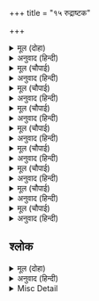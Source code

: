 +++
title = "१५ रुद्राष्टक"

+++


<details><summary>मूल (दोहा)</summary>

करि दंडवत सप्रेम द्विज सिव सन्मुख कर जोरि।  
बिनय करत गदगद स्वर समुझि घोर गति मोरि॥ १०७(ख)॥
</details>

<details><summary>अनुवाद (हिन्दी)</summary>

प्रेमसहित दण्डवत् करके वे ब्राह्मण श्रीशिवजीके सामने हाथ जोड़कर मेरी भयङ्कर गति (दण्ड) का विचार कर गद्गद वाणीसे विनती करने लगे—॥ १०७(ख)॥
</details>

<details><summary>मूल (चौपाई)</summary>

नमामीशमीशान निर्वाणरूपं।  
विभुं व्यापकं ब्रह्म वेदस्वरूपं॥  
निजं निर्गुणं निर्विकल्पं निरीहं।  
चिदाकाशमाकाशवासं भजेऽहं॥
</details>

<details><summary>अनुवाद (हिन्दी)</summary>

हे मोक्षस्वरूप, विभु, व्यापक, ब्रह्म और वेदस्वरूप, ईशान दिशाके ईश्वर तथा सबके स्वामी श्रीशिवजी! मैं आपको नमस्कार करता हूँ। निजस्वरूपमें स्थित (अर्थात् मायादिरहित), (मायिक) गुणोंसे रहित, भेदरहित, इच्छारहित, चेतन आकाशरूप एवं आकाशको ही वस्त्ररूपमें धारण करनेवाले दिगम्बर (अथवा आकाशको भी आच्छादित करनेवाले) आपको मैं भजता हूँ॥ १॥
</details>

<details><summary>मूल (चौपाई)</summary>

निराकारमोंकारमूलं तुरीयं।  
गिरा ग्यान गोतीतमीशं गिरीशं॥  
करालं महाकाल कालं कृपालं।  
गुणागार संसारपारं नतोऽहं॥
</details>

<details><summary>अनुवाद (हिन्दी)</summary>

निराकार, ओङ्कारके मूल, तुरीय (तीनों गुणोंसे अतीत), वाणी, ज्ञान और इन्द्रियोंसे परे, कैलासपति, विकराल, महाकालके भी काल, कृपालु, गुणोंके धाम, संसारसे परे आप परमेश्वरको मैं नमस्कार करता हूँ॥ २॥
</details>

<details><summary>मूल (चौपाई)</summary>

तुषाराद्रि संकाश गौरं गभीरं।  
मनोभूत कोटि प्रभा श्री शरीरं॥  
स्फुरन्मौलि कल्लोलिनी चारु गंगा।  
लसद्भालबालेन्दु कंठे भुजंगा॥
</details>

<details><summary>अनुवाद (हिन्दी)</summary>

जो हिमाचलके समान गौरवर्ण तथा गम्भीर हैं, जिनके शरीरमें करोड़ों कामदेवोंकी ज्योति एवं शोभा है, जिनके सिरपर सुन्दर नदी गङ्गाजी विराजमान हैं, जिनके ललाटपर द्वितीयाका चन्द्रमा और गलेमें सर्प सुशोभित हैं॥ ३॥
</details>

<details><summary>मूल (चौपाई)</summary>

चलत्कुंडलं भ्रू सुनेत्रं विशालं।  
प्रसन्नाननं नीलकंठं दयालं॥  
मृगाधीशचर्माम्बरं मुण्डमालं।  
प्रियं शंकरं सर्वनाथं भजामि॥
</details>

<details><summary>अनुवाद (हिन्दी)</summary>

जिनके कानोंमें कुण्डल हिल रहे हैं, सुन्दर भ्रुकुटी और विशाल नेत्र हैं; जो प्रसन्नमुख, नीलकण्ठ और दयालु हैं; सिंहचर्मका वस्त्र धारण किये और मुण्डमाला पहने हैं; उन सबके प्यारे और सबके नाथ (कल्याण करनेवाले) श्रीशङ्करजीको मैं भजता हूँ॥ ४॥
</details>

<details><summary>मूल (चौपाई)</summary>

प्रचंडं प्रकृष्टं प्रगल्भं परेशं।  
अखंडं अजं भानुकोटिप्रकाशं॥  
त्रयः शूल निर्मूलनं शूलपाणिं।  
भजेऽहं भवानीपतिं भावगम्यं॥
</details>

<details><summary>अनुवाद (हिन्दी)</summary>

प्रचण्ड (रुद्ररूप), श्रेष्ठ, तेजस्वी, परमेश्वर, अखण्ड, अजन्मा, करोड़ों सूर्योंके समान प्रकाशवाले, तीनों प्रकारके शूलों (दुःखों) को निर्मूल करनेवाले, हाथमें त्रिशूल धारण किये, भाव (प्रेम) के द्वारा प्राप्त होनेवाले भवानीके पति श्रीशङ्करजीको मैं भजता हूँ॥ ५॥
</details>

<details><summary>मूल (चौपाई)</summary>

कलातीत कल्याण कल्पान्तकारी।  
सदा सज्जनानन्ददाता पुरारी॥  
चिदानंद संदोह मोहापहारी।  
प्रसीद प्रसीद प्रभो मन्मथारी॥
</details>

<details><summary>अनुवाद (हिन्दी)</summary>

कलाओंसे परे, कल्याणस्वरूप, कल्पका अन्त (प्रलय) करनेवाले, सज्जनोंको सदा आनन्द देनेवाले, त्रिपुरके शत्रु, सच्चिदानन्दघन, मोहको हरनेवाले, मनको मथ डालनेवाले कामदेवके शत्रु, हे प्रभो! प्रसन्न हूजिये, प्रसन्न हूजिये॥ ६॥
</details>

<details><summary>मूल (चौपाई)</summary>

न यावद् उमानाथ पादारविन्दं।  
भजंतीह लोके परे वा नराणां॥  
न तावत्सुखं शान्ति सन्तापनाशं।  
प्रसीद प्रभो सर्वभूताधिवासं॥
</details>

<details><summary>अनुवाद (हिन्दी)</summary>

जबतक पार्वतीके पति आपके चरणकमलोंको मनुष्य नहीं भजते, तबतक उन्हें न तो इहलोक और परलोकमें सुख-शान्ति मिलती है और न उनके तापोंका नाश होता है। अतः हे समस्त जीवोंके अंदर (हृदयमें) निवास करनेवाले प्रभो! प्रसन्न हूजिये॥ ७॥
</details>

<details><summary>मूल (चौपाई)</summary>

न जानामि योगं जपं नैव पूजां।  
नतोऽहं सदा सर्वदा शंभु तुभ्यं॥  
जरा जन्म दुःखौघ तातप्यमानं।  
प्रभो पाहि आपन्नमामीश शंभो॥
</details>

<details><summary>अनुवाद (हिन्दी)</summary>

मैं न तो योग जानता हूँ, न जप और न पूजा ही। हे शम्भो! मैं तो सदा-सर्वदा आपको ही नमस्कार करता हूँ। हे प्रभो! बुढ़ापा तथा जन्म (मृत्यु) के दुःखसमूहोंसे जलते हुए मुझ दुखीकी दुःखसे रक्षा कीजिये। हे ईश्वर! हे शम्भो! मैं आपको नमस्कार करता हूँ॥ ८॥
</details>

## श्लोक


<details><summary>मूल (दोहा)</summary>

रुद्राष्टकमिदं प्रोक्तं विप्रेण हरतोषये।  
ये पठन्ति नरा भक्त्या तेषां शम्भुः प्रसीदति॥ ९॥
</details>

<details><summary>अनुवाद (हिन्दी)</summary>

भगवान् रुद्रकी स्तुतिका यह अष्टक उन शङ्करजीकी तुष्टि (प्रसन्नता) के लिये ब्राह्मणद्वारा कहा गया। जो मनुष्य इसे भक्तिपूर्वक पढ़ते हैं, उनपर भगवान् शम्भु प्रसन्न होते हैं॥ ९॥
</details>

<details><summary>Misc Detail</summary>


</details>
